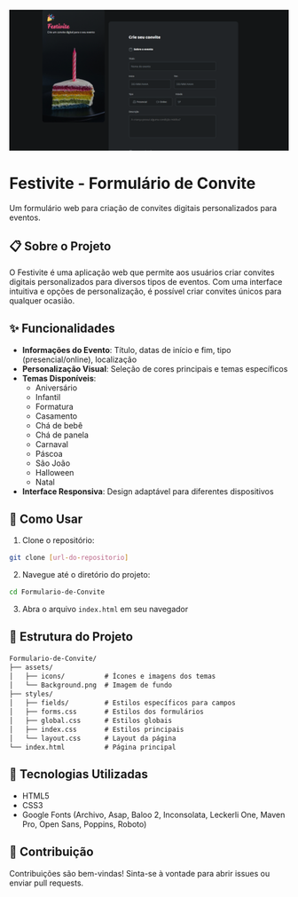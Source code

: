![alt text](image.png)

# Festivite - Formulário de Convite

Um formulário web para criação de convites digitais personalizados para eventos.

## 📋 Sobre o Projeto

O Festivite é uma aplicação web que permite aos usuários criar convites digitais personalizados para diversos tipos de eventos. Com uma interface intuitiva e opções de personalização, é possível criar convites únicos para qualquer ocasião.

## ✨ Funcionalidades

- **Informações do Evento**: Título, datas de início e fim, tipo (presencial/online), localização
- **Personalização Visual**: Seleção de cores principais e temas específicos
- **Temas Disponíveis**: 
  - Aniversário
  - Infantil
  - Formatura
  - Casamento
  - Chá de bebê
  - Chá de panela
  - Carnaval
  - Páscoa
  - São João
  - Halloween
  - Natal
- **Interface Responsiva**: Design adaptável para diferentes dispositivos

## 🚀 Como Usar

1. Clone o repositório:
```bash
git clone [url-do-repositorio]
```

2. Navegue até o diretório do projeto:
```bash
cd Formulario-de-Convite
```

3. Abra o arquivo `index.html` em seu navegador

## 📁 Estrutura do Projeto

```
Formulario-de-Convite/
├── assets/
│   ├── icons/          # Ícones e imagens dos temas
│   └── Background.png  # Imagem de fundo
├── styles/
│   ├── fields/         # Estilos específicos para campos
│   ├── forms.css       # Estilos dos formulários
│   ├── global.css      # Estilos globais
│   ├── index.css       # Estilos principais
│   └── layout.css      # Layout da página
└── index.html          # Página principal
```

## 🎨 Tecnologias Utilizadas

- HTML5
- CSS3
- Google Fonts (Archivo, Asap, Baloo 2, Inconsolata, Leckerli One, Maven Pro, Open Sans, Poppins, Roboto)

## 🤝 Contribuição

Contribuições são bem-vindas! Sinta-se à vontade para abrir issues ou enviar pull requests.